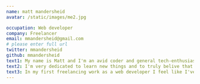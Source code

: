 ```yaml
---
name: matt mandersheid
avatar: /static/images/me2.jpg

occupation: Web developer
company: Freelancer
email: mmandersheid@gmail.com
# please enter full url
twitter: mmandersheid
github: mmandersheid
text1: My name is Matt and I'm an avid coder and general tech-enthusiast. This my space where I share notes and post information I find interesting. 
text2: I'm very dedicated to learn new things and to truly belive that you should never stop learning. I enjoy creating different things, whether that be websites, application or anything in between.
text3: In my first freelancing work as a web developer I feel like I've been very lucky to experience a broad and diverce part of projects and tasks. I get to deal with everything from user feedback, design and to backend tests and improving parts of our daily operations.
---
```

